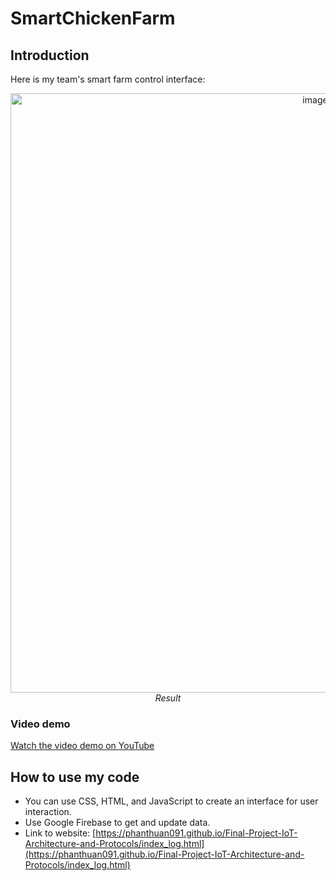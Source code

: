 # **SmartChickenFarm**
## Introduction
Here is my team's smart farm control interface:
<p align="center">
  <img width="959" alt="image" src="https://github.com/PhanThuan091/Final-Project-IoT-Architecture-and-Protocols/assets/130080159/0d75fcdf-d186-4466-bd4c-fadff9f1dfb4"><br>
  <i>Result</i>
</p>

### Video demo
[Watch the video demo on YouTube](https://www.youtube.com/watch?v=pE-bOydPdzc)

## How to use my code
* You can use CSS, HTML, and JavaScript to create an interface for user interaction.
* Use Google Firebase to get and update data.
* Link to website: [https://phanthuan091.github.io/Final-Project-IoT-Architecture-and-Protocols/index_log.html](https://phanthuan091.github.io/Final-Project-IoT-Architecture-and-Protocols/index_log.html)
